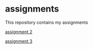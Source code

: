 # assignments
This repository contains my assignments

[assignment 2](https://github.com/marijnnaalden/assignments/blob/master/assignment2.ipynb)

[assignment 3](https://github.com/marijnnaalden/assignments/blob/master/assignment3%20(1).ipynb)
